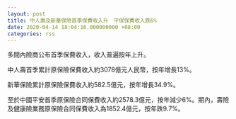 ```yaml
---
layout: post
title: 中人壽及新華保險首季保費收入升　平保保費收入跌6%
date: 2020-04-14 18:04:16.000000000 +08:00
categories: rss
---
```


多間內險商公布首季保費收入，收入普遍按年上升。

中人壽首季累計原保險保費收入約3078億元人民幣，按年增長13%。

新華保險累計原保險保費收入約582.5億元，按年增長34.9%。

至於中國平安首季原保險合同保費收入約2578.3億元，按年減少6%。期內，壽險及健康險業務原保險合同保費收入為1852.4億元，按年跌9.7%。
